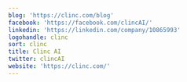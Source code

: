 ```yaml
---
blog: 'https://clinc.com/blog'
facebook: 'https://facebook.com/clincAI/'
linkedin: 'https://linkedin.com/company/10865993'
logohandle: clinc
sort: clinc
title: Clinc AI
twitter: clincAI
website: 'https://clinc.com/'
---
```

